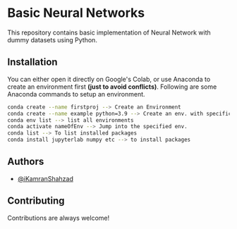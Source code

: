 
# Basic Neural Networks

This repository contains basic implementation of Neural Network with dummy datasets using Python.

## Installation

You can either open it directly on Google's Colab, or use Anaconda to create an environment first **(just to avoid conflicts)**. Following are some Anaconda commands to setup an environment.

```bash
conda create --name firstproj --> Create an Environment
conda create --name example python=3.9 --> Create an env. with specific python version
conda env list --> list all environments
conda activate nameOfEnv --> Jump into the specified env.
conda list --> To list installed packages
conda install jupyterlab numpy etc --> to install packages
```
    
## Authors

- [@iKamranShahzad](https://github.com/iKamranShahzad)


## Contributing

Contributions are always welcome!


